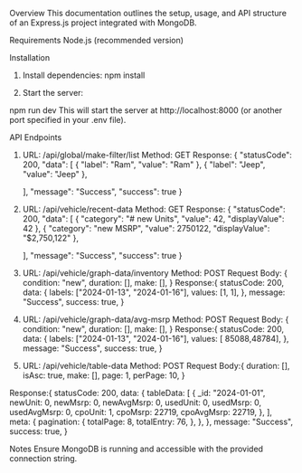 Overview
This documentation outlines the setup, usage, and API structure of an Express.js project integrated with MongoDB.

Requirements
Node.js (recommended version)

Installation

1. Install dependencies:
npm install


2. Start the server:

npm run dev
This will start the server at http://localhost:8000 (or another port specified in your .env file).

API Endpoints

1. URL: /api/global/make-filter/list
Method: GET
Response: {
    "statusCode": 200,
    "data": [
        {
            "label": "Ram",
            "value": "Ram"
        },
        {
            "label": "Jeep",
            "value": "Jeep"
        },
  
    ],
    "message": "Success",
    "success": true
}

2. URL: /api/vehicle/recent-data
Method: GET
Response: {   "statusCode": 200,
    "data": [
        {
            "category": "# new Units",
            "value": 42,
            "displayValue": 42
        },
        {
            "category": "new MSRP",
            "value": 2750122,
            "displayValue": "$2,750,122"
        },
      
    ],
    "message": "Success",
    "success": true
}

3. URL: /api/vehicle/graph-data/inventory
Method: POST
Request Body: {
  condition: "new",
  duration: [],
  make: [],
}
Response:{
  statusCode: 200,
  data: {
    labels: ["2024-01-13", "2024-01-16"],
    values: [1, 1],
  },
  message: "Success",
  success: true,
}

4. URL: /api/vehicle/graph-data/avg-msrp
Method: POST
Request Body: {
  condition: "new",
  duration: [],
  make: [],
}
Response:{
  statusCode: 200,
  data: {
    labels: ["2024-01-13", "2024-01-16"],
    values: [ 85088,48784],
  },
  message: "Success",
  success: true,
}

5. URL: /api/vehicle/table-data
Method: POST
Request Body:{
  duration: [],
  isAsc: true,
  make: [],
  page: 1,
  perPage: 10,
}

Response:{
  statusCode: 200,
  data: {
    tableData: [
      {
        _id: "2024-01-01",
        newUnit: 0,
        newMsrp: 0,
        newAvgMsrp: 0,
        usedUnit: 0,
        usedMsrp: 0,
        usedAvgMsrp: 0,
        cpoUnit: 1,
        cpoMsrp: 22719,
        cpoAvgMsrp: 22719,
      },
    ],
    meta: {
      pagination: {
        totalPage: 8,
        totalEntry: 76,
      },
    },
  },
  message: "Success",
  success: true,
}

Notes
Ensure MongoDB is running and accessible with the provided connection string.